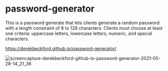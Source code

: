 # password-generator

This is a password generate that lets clients generate a random password with a length constraint of 8 to 128 characters. 
Clients must choose at least one criteria: uppercase letters, lowercase letters, numeric, and special characters. 

https://derekbeckford.github.io/password-generator/

![screencapture-derekbeckford-github-io-password-generator-2021-05-28-14_21_36](https://user-images.githubusercontent.com/82908627/120033848-c767e400-bfc1-11eb-9d75-04f102362a4e.png)
